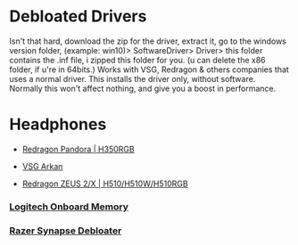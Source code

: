# Debloated Drivers
Isn't that hard, download the zip for the driver, extract it, go to the windows version folder, (example: win10)> SoftwareDriver> Driver> this folder contains the .inf file, i zipped this folder for you. (u can delete the x86 folder, if u're in 64bits.)
Works with VSG, Redragon & others companies that uses a normal driver.
This installs the driver only, without software. Normally this won't affect nothing, and give you a boost in performance.

# Headphones
- [Redragon Pandora | H350RGB](https://github.com/gzmatte/Debloated/releases/download/1/Driver.zip) 

- [VSG Arkan](https://github.com/gzmatte/Debloated/releases/download/0/Driver.zip)

- [Redragon ZEUS 2/X  |  H510/H510W/H510RGB](https://github.com/gzmatte/Debloated/releases/download/2/Driver.zip)



### [Logitech Onboard Memory](https://github.com/gzmatte/Debloated/releases/download/3/logitech.exe)

### [Razer Synapse Debloater](https://github.com/gzmatte/Debloated/releases/download/4/Razer.bat)

